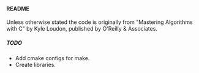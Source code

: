#### README
Unless otherwise stated the code is originally from "Mastering Algorithms with C" by Kyle Loudon, published by O'Reilly & Associates.
 
##### TODO
- Add cmake configs for make.  
- Create libraries.   

